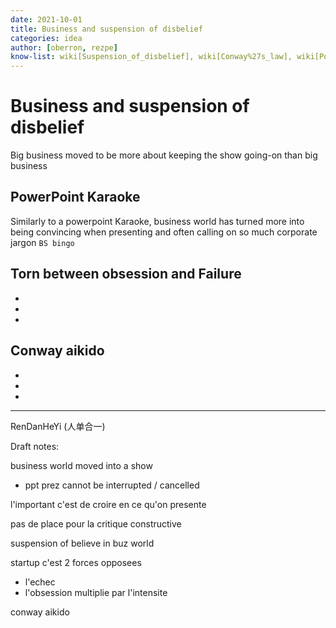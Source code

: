 ```yaml
---
date: 2021-10-01
title: Business and suspension of disbelief
categories: idea
author: [oberron, rezpe]
know-list: wiki[Suspension_of_disbelief], wiki[Conway%27s_law], wiki[PowerPoint_karaoke], wiki[Buzzword_bingo]
--- 
```


# Business and suspension of disbelief

Big business moved to be more about keeping the show going-on than big business

## PowerPoint Karaoke

Similarly to a powerpoint Karaoke, business world has turned more into being convincing when presenting and often calling on so much corporate jargon `BS bingo`

## Torn between obsession and Failure

*
*
*

## Conway aikido

*
*
*

---



RenDanHeYi (人单合一)


Draft notes:


business world moved into a show
* ppt prez cannot be interrupted / cancelled

l'important c'est de croire en ce qu'on presente

pas de place pour la critique constructive

suspension of believe in buz world

startup c'est 2 forces opposees
* l'echec
* l'obsession
multiplie par l'intensite

conway aikido
